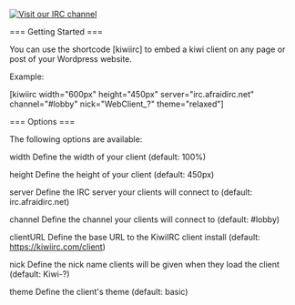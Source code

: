 [![Visit our IRC channel](https://kiwiirc.com/buttons/irc.afraidirc.net/dev.png)](https://kiwiirc.com/client/irc.afraidirc.net/?nick=GitHub_?#dev)

=== Getting Started ===

You can use the shortcode [kiwiirc] to embed a kiwi client on any page or post of your Wordpress website.

Example:

[kiwiirc width="600px" height="450px" server="irc.afraidirc.net" channel="#lobby" nick="WebClient_?" theme="relaxed"]

=== Options ===

The following options are available:

width			Define the width of your client (default: 100%)

height			Define the height of your client (default: 450px)

server			Define the IRC server your clients will connect to (default: irc.afraidirc.net)

channel			Define the channel your clients will connect to (default: #lobby)

clientURL		Define the base URL to the KiwiIRC client install (default: https://kiwiirc.com/client)

nick			Define the nick name clients will be given when they load the client (default: Kiwi-?)

theme			Define the client's theme (default: basic)
